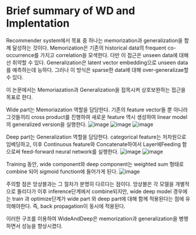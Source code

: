 # Brief summary of WD and Implentation

Recommender system에서 목표 중 하나는 memorization과 generalization을 함께 달성하는 것이다.
Memorization은 기존의 historical data의 frequent co-occurrence를 가지고 correlation을 모색한다. 다만 이 접근은 unseen data에 대해선 취약할 수 있다.
Generalization은 latent vector embedding으로 unseen data를 예측하는데 능하다. 그러나 이 방식은 sparse한 data에 대해 over-generalizae할 수 있다.

이 논문에서는 Memoriazation과 Generalization을 접목시켜 상호보완하는 접근을 목표로 한다.

Wide part는 Memoriazation 역할을 담당한다. 기존의 feature vector들 뿐 아니라 그것들끼리 cross product를 진행하여 새로운 feature 역시 생성하여 linear model의 generalized version을 실행한다. 
![image](https://github.com/ParkSangmin3246/2023_DSAIL_INTERNSHIP/assets/68985719/de0e6a16-a1a1-460d-9e8b-62dc8f024f89)
![image](https://github.com/ParkSangmin3246/2023_DSAIL_INTERNSHIP/assets/68985719/2e8c3476-5c46-48c5-81e9-2f665d9b556d)
![image](https://github.com/ParkSangmin3246/2023_DSAIL_INTERNSHIP/assets/68985719/54de2b00-4fcb-4249-ae35-18fdae4e9161)


Deep part는 Generalization 역할을 담당한다. categorical feature는 저차원으로 임베딩하고, 이후 Continuous feature와 Concatenate하여서 Layer에Feeding 함으로써 feed-forward neural network를 실행한다.
![image](https://github.com/ParkSangmin3246/2023_DSAIL_INTERNSHIP/assets/68985719/283795be-63ca-4812-ac80-8aa56f542e31)
![image](https://github.com/ParkSangmin3246/2023_DSAIL_INTERNSHIP/assets/68985719/2177b121-7cbd-4d13-b191-fe20d30282e2)


Training 동안, wide component와 deep component는 weighted sum 형태로 combine 되어 sigmoid function에 들어가게 된다. 
![image](https://github.com/ParkSangmin3246/2023_DSAIL_INTERNSHIP/assets/68985719/3b02cfa7-c1a4-493d-bb08-cc85144b1e09)

주의할 점은 앙상블과는 그 절차가 분명히 다르다는 점이다. 앙상블은 각 모델을 개별적으로 돌리다가 이후 inference단계에서 combine되지만, wide deep model 경우에는 train 과 optimize단계가 wide part 와 deep part에 대해 함께 적용된다는 점에 유의해야한다. 즉, back propagation이 동시에 적용된다.

이러한 구조를 이용하여 WideAndDeep은 memorization과 generalization을 병행하면서 성능을 향상시켰다.
